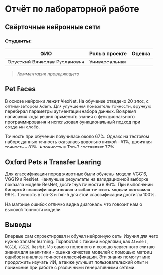 # Отчёт по лабораторной работе
## Свёрточные нейронные сети

### Студенты: 

| ФИО                           | Роль в проекте                     | Оценка       |
|-------------------------------|------------------------------------|--------------|
| Орусский Вячеслав Русланович  |  Универсальная                     |


> *Комментарии проверяющего*


## Pet Faces

В основе нейронки лежит AlexNet. На обучение отведено 20 эпох, с оптимизатором Adam. Для улучшения показатель точности, вручную перебирал параметры аугментации набора данных. Во время написания кода решил применить знания с функционального программирования и использовал функциональный подход при создании слоёв.

Точность при обучении получилась около 67%. Однако на тестовом наборе данных точность оказалась довольно низкой - 51%, двоичная точность - 81%.
А точность в Топ-3 составляет 77%

  
## Oxford Pets и Transfer Learing
Для классификации пород животных были обучены модели VGG16, VGG19 и ResNet. Наилучшие результаты на валидационной выборке показала модель ResNet, достигнув точности в 86%.
При выполнении бинарной классификации кошек и собак точность модели составила 99%. Точность в топ-3 и топ-5 для этой классификации достигла 100%.

На матрице ошибок отлично видна диагональ, что говорит нам о высокой точности модели.
  
## Выводы
 Впервые сам спроектировал и обучил нейронную сеть. Изучил для чего нужно transfer learning. Поработал с такими моделями, как `AlexNet`, `VGG16`, `VGG19`, `ResNet`. 
 Из самого полезного и хорошо усвоенного считаю знания для аналитики - оценка качества моделей с помощью матриц ошибок и анализа точности классификации. Эти знания помогут мне продолжить изучать ИИ, а также улучшит пользовательский опыт и понимание при работе с различными генеративными сетями.
